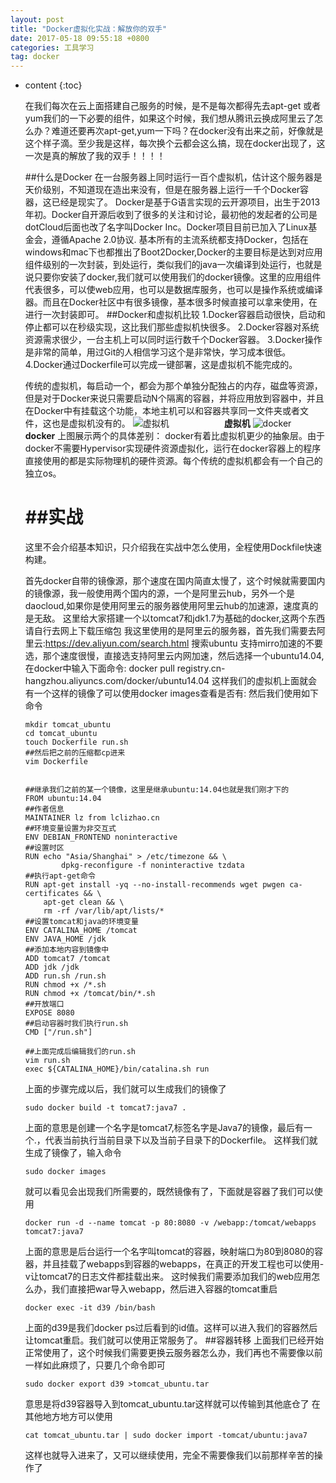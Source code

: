 ```yaml
---
layout: post
title: "Docker虚拟化实战：解放你的双手"
date: 2017-05-18 09:55:18 +0800
categories: 工具学习
tag: docker
---
```


* content
{:toc}

  在我们每次在云上面搭建自己服务的时候，是不是每次都得先去apt-get 或者 yum我们的一下必要的组件，如果这个时候，我们想从腾讯云换成阿里云了怎么办？难道还要再次apt-get,yum一下吗？在docker没有出来之前，好像就是这个样子滴。至少我是这样，每次换个云都会这么搞，现在docker出现了，这一次是真的解放了我的双手！！！！
  
  
  
  ##什么是Docker
  在一台服务器上同时运行一百个虚拟机，估计这个服务器是天价级别，不知道现在造出来没有，但是在服务器上运行一千个Docker容器，这已经是现实了。
  Docker是基于G语言实现的云开源项目，出生于2013年初。Docker自开源后收到了很多的关注和讨论，最初他的发起者的公司是dotCloud后面也改了名字叫Docker Inc。Docker项目目前已加入了Linux基金会，遵循Apache 2.0协议.
  基本所有的主流系统都支持Docker，包括在windows和mac下也都推出了Boot2Docker,Docker的主要目标是达到对应用组件级别的一次封装，到处运行，类似我们的java一次编译到处运行，也就是说只要你安装了docker,我们就可以使用我们的docker镜像。这里的应用组件代表很多，可以使web应用，也可以是数据库服务，也可以是操作系统或编译器。而且在Docker社区中有很多镜像，基本很多时候直接可以拿来使用，在进行一次封装即可。
  ##Docker和虚拟机比较
  1.Docker容器启动很快，启动和停止都可以在秒级实现，这比我们那些虚拟机快很多。
  2.Docker容器对系统资源需求很少，一台主机上可以同时运行数千个Docker容器。
  3.Docker操作是非常的简单，用过Git的人相信学习这个是非常快，学习成本很低。
  4.Docker通过Dockerfile可以完成一键部署，这是虚拟机不能完成的。
  
  传统的虚拟机，每启动一个，都会为那个单独分配独占的内存，磁盘等资源，但是对于Docker来说只需要启动N个隔离的容器，并将应用放到容器中，并且在Docker中有挂载这个功能，本地主机可以和容器共享同一文件夹或者文件，这也是虚拟机没有的。
  ![虚拟机](http://7u2qr4.com1.z0.glb.clouddn.com/blog_%E5%9B%BE%E7%89%871.png)
  　　　　　　**虚拟机**
  ![docker](http://7u2qr4.com1.z0.glb.clouddn.com/blog_%E5%9B%BE%E7%89%872.png)
   　　　　　　**docker**
   上图展示两个的具体差别：
   docker有着比虚拟机更少的抽象层。由于docker不需要Hypervisor实现硬件资源虚拟化，运行在docker容器上的程序直接使用的都是实际物理机的硬件资源。每个传统的虚拟机都会有一个自己的独立os。
   
  
  ##实战
  ==
  这里不会介绍基本知识，只介绍我在实战中怎么使用，全程使用Dockfile快速构建。
  
  首先docker自带的镜像源，那个速度在国内简直太慢了，这个时候就需要国内的镜像源，我一般使用两个国内的源，一个是阿里云hub，另外一个是daocloud,如果你是使用阿里云的服务器使用阿里云hub的加速源，速度真的是无敌。
  这里给大家搭建一个以tomcat7和jdk1.7为基础的docker,这两个东西请自行去网上下载压缩包
  我这里使用的是阿里云的服务器，首先我们需要去阿里云:https://dev.aliyun.com/search.html
  搜索ubuntu
  支持mirro加速的不要选，那个速度很慢，直接选支持阿里云内网加速，然后选择一个ubuntu14.04,在docker中输入下面命令:
  docker pull registry.cn-hangzhou.aliyuncs.com/docker/ubuntu14.04
  这样我们的虚拟机上面就会有一个这样的镜像了可以使用docker images查看是否有:
  然后我们使用如下命令
  
  ```
  mkdir tomcat_ubuntu
  cd tomcat_ubuntu
  touch Dockerfile run.sh
  ##然后把之前的压缩都cp进来
  vim Dockerfile
  
  
  ##继承我们之前的某一个镜像，这里是继承ubuntu:14.04也就是我们刚才下的
  FROM ubuntu:14.04
  ##作者信息
  MAINTAINER lz from lclizhao.cn
  ##环境变量设置为非交互式
  ENV DEBIAN_FRONTEND noninteractive
  ##设置时区
  RUN echo "Asia/Shanghai" > /etc/timezone && \
          dpkg-reconfigure -f noninteractive tzdata
  ##执行apt-get命令
  RUN apt-get install -yq --no-install-recommends wget pwgen ca-certificates && \
      apt-get clean && \
      rm -rf /var/lib/apt/lists/*
  ##设置tomcat和java的环境变量
  ENV CATALINA_HOME /tomcat
  ENV JAVA_HOME /jdk
  ##添加本地内容到镜像中
  ADD tomcat7 /tomcat
  ADD jdk /jdk
  ADD run.sh /run.sh
  RUN chmod +x /*.sh
  RUN chmod +x /tomcat/bin/*.sh
  ##开放端口
  EXPOSE 8080
  ##启动容器时我们执行run.sh
  CMD ["/run.sh"]
  
  ##上面完成后编辑我们的run.sh
  vim run.sh
  exec ${CATALINA_HOME}/bin/catalina.sh run
  ```
  上面的步骤完成以后，我们就可以生成我们的镜像了
  ```
  sudo docker build -t tomcat7:java7 .
  ```
  上面的意思是创建一个名字是tomcat7,标签名字是Java7的镜像，最后有一个.，代表当前执行当前目录下以及当前子目录下的Dockerfile。
  这样我们就生成了镜像了，输入命令
  
  ```
  sudo docker images
  ```
  就可以看见会出现我们所需要的，既然镜像有了，下面就是容器了我们可以使用
  
  ```
  docker run -d --name tomcat -p 80:8080 -v /webapp:/tomcat/webapps tomcat7:java7
  ```
  上面的意思是后台运行一个名字叫tomcat的容器，映射端口为80到8080的容器，并且挂载了webapps到容器的webapps，在真正的开发工程也可以使用-v让tomcat7的日志文件都挂载出来。
  这时候我们需要添加我们的web应用怎么办，我们直接把war导入webapp，然后进入容器的tomcat重启
  
  ```
  docker exec -it d39 /bin/bash
  ```
  上面的d39是我们docker ps过后看到的id值。这样可以进入我们的容器然后让tomcat重启。我们就可以使用正常服务了。
  ##容器转移
  上面我们已经开始正常使用了，这个时候我们需要更换云服务器怎么办，我们再也不需要像以前一样如此麻烦了，只要几个命令即可
  
  ```
  sudo docker export d39 >tomcat_ubuntu.tar
  ```
  意思是将d39容器导入到tomcat_ubuntu.tar这样就可以传输到其他底仓了
  在其他地方地方可以使用
  
  ```
  cat tomcat_ubuntu.tar | sudo docker import -tomcat/ubuntu:java7
  ```
  这样也就导入进来了，又可以继续使用，完全不需要像我们以前那样辛苦的操作了
  
   

<br>